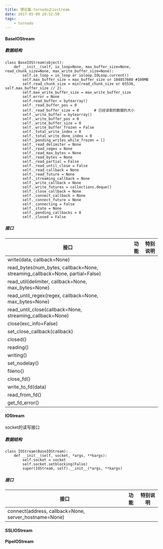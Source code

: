 ```yaml
---
title: 理论篇-tornado之iostream
date: 2017-05-09 20:52:50
tags:
    - tornado
---
```


#### BaseIOStream

##### 数据结构

```
class BaseIOStream(object):
    def __init__(self, io_loop=None, max_buffer_size=None, read_chunk_size=None, max_write_buffer_size=None):
        self.io_loop = io_loop or ioloop.IOLoop.current()
        self.max_buffer_size = max_buffer_size or 104857600 #100MB
        self.read_chunk_size = min(read_chunk_size or 65536, self.max_buffer_size // 2)
        self.max_write_buffer_size = max_write_buffer_size
        self.error = None
        self.read_buffer = bytearray()
        self._read_buffer_pos = 0
        self._read_buffer_size = 0       # 已经读取的数据的大小
        self._write_buffer = bytearray()
        self._write_buffer_pos = 0
        self._write_buffer_size = 0
        self._write_buffer_frozen = False
        self._total_write_index = 0
        self._total_write_done_index = 0
        self._pending_writes_while_frozen = []
        self._read_delimiter = None
        self._read_regex = None
        self._read_max_bytes = None
        self._read_bytes = None
        self._read_partial = False
        self._read_until_close = False
        self._read_callback = None
        self._read_future = None
        self._streaming_callback = None
        self._write_callback = None
        self._write_futures = collections.deque()
        self._close_callback = None
        self._connect_callback = None
        self._connect_future = None
        self._connecting = False
        self._state = None
        self._pending_callbacks = 0
        self._closed = False
```

##### 接口

接口| 功能 | 特别说明
---|------|--------
write(data, callback=None)|
read\_bytes(num_bytes, callback=None, streaming_callback=None, partial=False)|
read\_util(delimiter, callback=None, max_bytes=None)|
read\_until\_regex(regex, callback=None, max_bytes=None)|
read\_until\_close(callback=None, streaming_callback=None)|
close(exc_info=False)|
set\_close\_callback(callback)|
closed()|
reading()|
writing()|
set\_nodelay()|
fileno()|
close\_fd()|
write\_to\_fd(data)|
read\_from\_fd()|
get\_fd\_error()|

#### IOStream
socket的读写接口

##### 数据结构

```
class IOStream(BaseIOStream):
    def __init__(self, socket, *args, **kargs):
        self.socket = socket
        self.socket.setblocking(False)
        super(IOStream, self).__init__(*args, **kargs)
```

##### 接口

接口| 功能 | 特别说明
----|-----|--------
connect(address, callback=None, server_hostname=None)|

#### SSLIOStream
#### PipeIOStream